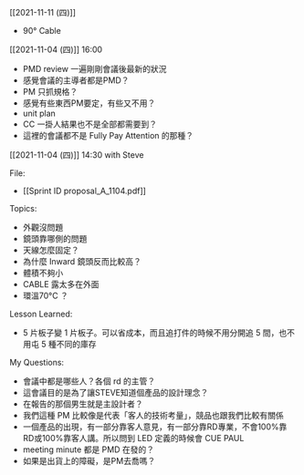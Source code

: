 
[[2021-11-11 (四)]]
- 90° Cable

[[2021-11-04 (四)]] 16:00 
- PMD review 一遍剛剛會議後最新的狀況
- 感覺會議的主導者都是PMD？
- PM 只抓規格？
- 感覺有些東西PM要定，有些又不用？
- unit plan
- CC 一掛人結果也不是全部都需要到？
- 這裡的會議都不是 Fully Pay Attention 的那種？


[[2021-11-04 (四)]] 14:30 with Steve

File:
- [[Sprint ID proposal_A_1104.pdf]]

Topics:
- 外觀沒問題
- 鏡頭靠哪側的問題
- 天線怎麼固定？
- 為什麼 Inward 鏡頭反而比較高？
- 體積不夠小
- CABLE 露太多在外面
- 環溫70°C ？

Lesson Learned:
- 5 片板子變 1 片板子。可以省成本，而且追打件的時候不用分開追 5 間，也不用屯 5 種不同的庫存

My Questions:
- 會議中都是哪些人？各個 rd 的主管？
- 這會議目的是為了讓STEVE知道個產品的設計理念？
- 在報告的那個男生就是主設計者？
- 我們這種 PM 比較像是代表「客人的技術考量」，競品也跟我們比較有關係
- 一個產品的出現，有一部分靠客人意見，有一部分靠RD專業，不會100%靠RD或100%靠客人講。所以問到 LED 定義的時候會 CUE PAUL
- meeting minute 都是 PMD 在發的？
- 如果是出貨上的障礙，是PM去喬嗎？